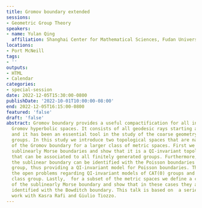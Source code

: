 ```yaml
---
title: Gromov boundary extended
sessions:
- Geometric Group Theory
speakers:
- name: Yulan Qing
  affiliation: Shanghai Center for Mathematical Sciences, Fudan University
locations:
- Port McNeill
tags:
- ''
outputs:
- HTML
- Calendar
categories:
- special-session
date: 2022-12-05T15:30:00-0800
publishDate: '2022-10-01T10:00:00-08:00'
end: 2022-12-05T16:15:00-0800
featured: 'false'
draft: 'false'
abstract: Gromov boundary provides a useful compactification for all infinite-diameter
  Gromov hyperbolic spaces. It consists of all geodesic rays starting at a given base-point
  and it has been an essential tool in the study of the coarse geometry of hyperbolic
  groups. In this study we introduce two topological spaces that are natural analogs
  of the Gromov boundary for a larger class of metric spaces. First we construct the
  sublinearly Morse boundaries and show that it is a QI-invariant topological space
  that can be associated to all finitely generated groups. Furthermore, for many groups,
  the sublinear boundary can be identified with the Poisson boundaries of the associated
  group, thus providing a QI-invariant model for Poisson boundaries. This result answers
  the open problems regarding QI-invariant models of CAT(0) groups and the mapping
  class group. Lastly,  for a subset of the metric spaces we define a compactification
  of the sublinearly Morse boundary and show that in these cases they are naturally
  identified with the Bowditch boundary. This talk is based on  a series of joint
  work with Kasra Rafi and Giulio Tiozzo.
---
```

